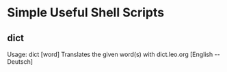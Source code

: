 # Simple Useful Shell Scripts

## dict
Usage: dict [word]
Translates the given word(s) with dict.leo.org [English -- Deutsch]
